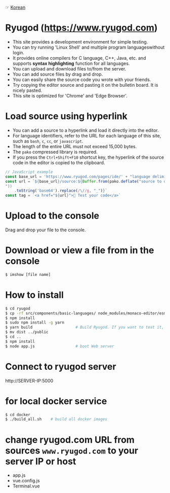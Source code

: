 ☞ [Korean](README_ko.md)
# Ryugod (https://www.ryugod.com)
- This site provides a development environment for simple testing.
- You can try running 'Linux Shell' and multiple program languages ​​without login.
- It provides online compilers for C language, C++, Java, etc. and supports **syntax highlighting** function for all languages.
- You can upload and download files to/from the server.
- You can add source files by drag and drop.
- You can easily share the source code you wrote with your friends.
- Try copying the editor source and pasting it on the bulletin board. It is nicely pasted.
- This site is optimized for 'Chrome' and 'Edge Browser'.

# Load source using hyperlink
- You can add a source to a hyperlink and load it directly into the editor.
- For language identifiers, refer to the URL for each language of this site, such as `bash`, `c`, `cc`, or `javascript`.
- The length of the entire URL must not exceed 15,000 bytes.
- The `pako` compressed library is required.
- If you press the `Ctrl+Shift+F10` shortcut key, the hyperlink of the source code in the editor is copied to the clipboard.
```js
// JavaScript example
const base_url = 'https://www.ryugod.com/pages/ide/' + "language delimiter"
const url = `${base_url}/source:${Buffer.from(pako.deflate("source to display
"))
    .toString('base64').replace(/\//g, "_")}`
const tag = `<a href="${url}">🚀 Test your code</a>`
```

# Upload to the console
Drag and drop your file to the console.

# Download or view a file from in the console
```sh
$ imshow [file name]
```

# How to install
```sh
$ cd ryugod
$ cp -rf src/components/basic-languages/ node_modules/monaco-editor/esm/vs/basic-languages/       # copy syntax highlighting files
$ npm install
$ sudo npm install -g yarn
$ yarn build                   # Build Ryugod. If you want to test it, use "yarn serve" instead.
$ mv dist ../public
$ cd ..
$ npm install
$ node app.js                  # boot Web server
```

# Connect to ryugod server
http://SERVER-IP:5000

# for local docker service
```sh
$ cd docker
$ ./build_all.sh    # build all docker images
```

# change ryugod.com URL from sources `www.ryugod.com` to your server IP or host
- app.js
- vue.config.js
- Terminal.vue
